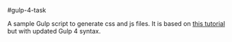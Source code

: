 #gulp-4-task

A sample Gulp script to generate css and js files. It is based on [this tutorial](https://scotch.io/tutorials/automate-your-tasks-easily-with-gulp-js) but with updated Gulp 4 syntax.
